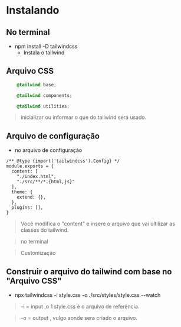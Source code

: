 # Instalando

## No terminal 
- npm install -D tailwindcss
    - Instala o tailwind

## Arquivo CSS

```css
    @tailwind base;

    @tailwind components;

    @tailwind utilities;
```
> inicializar ou informar o que do tailwind será usado.

## Arquivo de configuração 
- no arquivo de configuração

```
/** @type {import('tailwindcss').Config} */
module.exports = {
  content: [
    "./index.html",
    "./src/**/*.{html,js}"
  ],
  theme: {
    extend: {},
  },
  plugins: [],
}
```

> Você modifica o "content" e insere o arquivo que vai ultilizar as classes do tailwind.

> no terminal

> Customização

## Construir o arquivo do tailwind com base no "Arquivo CSS"
- npx tailwindcss -i style.css -o ./src/styles/style.css --watch

> -i = input ,o 1 style.css é o arquivo de referência.

> -o = output , vulgo aonde sera criado o arquivo.